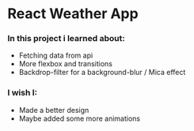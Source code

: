 # React Weather App

### In this project i learned about:
- Fetching data from api
- More flexbox and transitions
- Backdrop-filter for a background-blur / Mica effect

### I wish I:
- Made a better design
- Maybe added some more animations